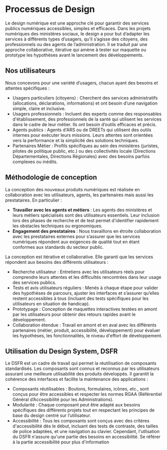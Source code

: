 # Processus de Design

Le design numérique est une approche clé pour garantir des services publics numériques accessibles, simples et efficaces. Dans les projets numériques des ministères sociaux, le design a pour but d’adapter les services à différents types d’usagers, qu’il s’agisse des citoyens, des professionnels ou des agents de l’administration. Il se traduit par une approche collaborative, itérative qui amène à tester sur maquette ou prototype les hypothèses avant le lancement des développements.

## Nos utilisateurs
Nous concevons pour une variété d’usagers, chacun ayant des besoins et attentes spécifiques :
* Usagers particuliers (citoyens) : Cherchent des services administratifs (allocations, déclarations, informations) et ont besoin d’une navigation simple, claire et inclusive.
* Usagers professionnels : Incluent des experts comme des responsables d'établissement, des professionnels de la santé qui utilisent les services dans le cadre de leur métier. Ils ont besoin d’outils efficaces et précis.
* Agents publics : Agents d'ARS ou de DREETs qui utilisent des outils internes pour exécuter leurs missions. Leurs attentes sont orientées vers la performance et la simplicité des solutions techniques.
* Partenaires Métier : Profils spécifiques au sein des ministères (juristes, pilotes de politique public, etc.) ou des collectivités locale (Directions Départementales, Directions Régionales) avec des besoins parfois complexes ou inédits.

## Méthodologie de conception
La conception des nouveaux produits numériques est réalisée en collaboration avec les utilisateurs, agents, les partenaires mais aussi les prestataires. En particulier :
* **Travailler avec les agents et métiers** : Les agents des ministères et leurs métiers spécialisés sont des utilisateurs essentiels. Leur inclusion lors des phases de recherche et de test permet d'identifier rapidement les obstacles techniques ou ergonomiques.
* **Engagement des prestataires** : Nous travaillons en étroite collaboration avec les prestataires externes pour s’assurer que les services numériques répondent aux exigences de qualité tout en étant conformes aux standards du secteur public.

La conception est itérative et collaborative. Elle garanti que les services répondent aux besoins des différents utilisateurs :
* Recherche utilisateur : Entretiens avec les utilisateurs réels pour comprendre leurs attentes et les difficultés rencontrées dans leur usage des services publics.
* Tests et avis utilisateurs réguliers : Menés à chaque étape pour valider des hypothèses de parcours, ajuster les interfaces et s’assurer qu’elles restent accessibles à tous (incluant des tests spécifiques pour les utilisateurs en situation de handicap).
* Prototypage : Conception de maquettes interactives testées en amont par les utilisateurs pour obtenir des retours rapides avant le développement.
* Collaboration étendue : Travail en amont et en aval avec les différents partenaires (métier, produit, accessibilité, développement) pour évaluer les hypothèses, les fonctionnalités, le niveau d'effort de développement.

## Utilisation du Design System, DSFR
Le DSFR est un cadre de travail qui permet la réutilisation de composants standardisés. Les composants sont connus et reconnus par les utilisateurs assurant une meilleure utilisabilité des produits développés. Il garantit la cohérence des interfaces et facilite la maintenance des applications :
* Composants réutilisables : Boutons, formulaires, icônes, etc., sont conçus pour être accessibles et respecter les normes RGAA (Référentiel Général d’Accessibilité pour les Administrations).
* Modularité : Chaque composant peut être adapté aux besoins spécifiques des différents projets tout en respectant les principes de base du design centré sur l’utilisateur.
* Accessibilité : Tous les composants sont conçus avec des critères d'accessibilité dès le début, incluant des tests de contraste, des tailles de police adaptées, et une navigation au clavier. Cependant, l'utlisation du DSFR n'assure qu'une partie des besoins en accessibilité. Se référer à la partie accessibilité pour plus d'information
